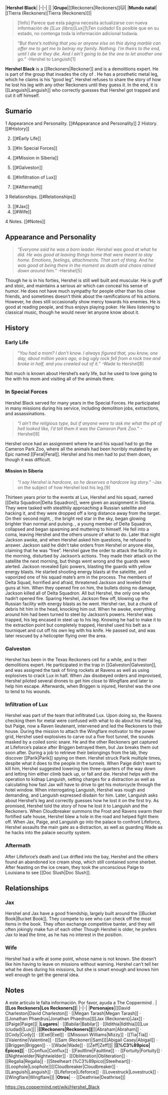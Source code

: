 |**Hershel Black**|
|-|-|
||
|**Grupo**|[[Reckoners\|Reckoners]]🐱︎|
|**Mundo natal**|[[Tierra (Reckoners)\|Tierra (Reckoners)]]|

> [!info] Parece que esta página necesita actualizarse con nueva información de *[[Lux (libro)\|Lux]]*!¡Ten cuidado! Es posible que en su estado, no contenga toda la información adicional todavía.

>“*But there’s nothing that you or anyone else on this dying marble can offer me to get me to betray my family. Nothing. I’m theirs to the end, until I die or they die. And I ain’t going to be the one to let another one go.*”
\-Hershel to Languish[1]


**Hershel Black** is a [[Reckoners\|Reckoner]] and is a demolitions expert. He is part of the group that invades the city of . He has a prosthetic metal leg, which he claims is his “good leg”.
Hershel refuses to share the story of how he lost his leg with any other Reckoners until they guess it. In the end, it is [[Languish\|Languish]] who correctly guesses that Hershel got trapped and cut it off himself.


## Sumario

1 Appearance and Personality. [[#Appearance and Personality]] 
2 History. [[#History]] 

2. [[#Early Life]] 
2. [[#In Special Forces]] 

2. [[#Mission in Siberia]] 


2. [[#Galveston]] 
2. [[#Infiltration of Lux]] 
2. [[#Aftermath]] 


3 Relationships. [[#Relationships]] 

3. [[#Jax]] 
3. [[#Wife]] 


4 Notes. [[#Notes]] 


## Appearance and Personality
>“*Everyone said he was a born leader. Hershel was good at what he did. He was good at leaving things home that were meant to stay home. Emotions, feelings, attachments. That sort of thing. And he was good at being there in the moment as death and chaos rained down around him.*”
\-Hershel[5]


Though he is in his forties, Hershel is still well built and muscular. He is gruff and stoic, and maintains a serious air which can conceal his sense of humor. He does not have much sympathy for people other than his close friends, and sometimes doesn’t think about the ramifications of his actions. However, he does still occasionally show mercy towards his enemies. He is good at reading people, and thus enjoys playing poker. He likes listening to classical music, though he would never let anyone know about it.

## History
### Early Life
>“*You had a mom? I don’t know. I always figured that, you know, one day, about million years ago, a big ugly rock fell from a rock tree and broke in half, and you crawled out of it.*”
\-Wade to Hershel[8]


Not much is known about Hershel’s early life, but he used to love going to the  with his mom and visiting all of the animals there.

### In Special Forces
Hershel Black served for many years in the Special Forces. He participated in many missions during his service, including demolition jobs, extractions, and assassinations.

>“*I ain’t the religious type, but if anyone were to ask me what the pit of hell looked like, I’d tell them it was the Cameron Park Zoo.*”
\-Hershel[8]

Hershel once had an assignment where he and his squad had to go the Cameron Park Zoo, where all the animals had been horribly mutated by an Epic named [[Feral\|Feral]]. Hershel and his men had to put them down, though it was difficult.

#### Mission in Siberia
>“*I say Hershel is hardcore, so he deserves a hardcore leg story.*”
\-Jax on the subject of how Hershel lost his leg.[9]


Thirteen years prior to the events at Lux, Hershel and his squad, named [[Delta Squadron\|Delta Squadron]], were given an assignment in Siberia. They were tasked with stealthily approaching a Russian satellite and hacking it, and they were dropped off a long distance away from the target. On their second night, , the bright red star in the sky, began glowing brighter than normal and pulsing. , a young member of Delta Squadron, collapsed and began spasming and muttering to himself. He fell into a coma, leaving Hershel and the others unsure of what to do. Later that night Jackson awoke, and when Hershel asked him questions, he refused to answer. Jackson said he didn’t take orders from Hershel or anyone else, claiming that he was “free”. Hershel gave the order to attack the facility in the morning, disturbed by Jackson’s actions.
They made their attack on the satellite the next morning, but things went wrong and the guards were alerted. Jackson revealed Epic powers, blasting the guards with yellow energy blasts. He started shooting energy blasts at the satelitte, and vaporized one of his squad mate’s arm in the process. The members of Delta Squad, horrified and afraid, threatened Jackson and leveled their guns at him. When they opened fire on him, the bullets doing no damage, Jackson killed all of Delta Squadron. All but Hershel, the only one who hadn’t opened fire. Sparing Hershel, Jackson flew off, blowing up the Russian facility with energy blasts as he went.
Hershel ran, but a chunk of debris hit him in the head, knocking him out. When he awoke, everything around him had been turned to steel by Jackson’s powers. Hershel was trapped, his leg encased in steel up to his leg. Knowing he had to make it to the extraction point but completely trapped, Hershel used his belt as a tourniquet and cut off his own leg with his knife. He passed out, and was later rescued by a helicopter flying over the area.

### Galveston
Hershel has been in the Texas Reckoners cell for a while, and is their demolitions expert. He participated in the trap in [[Galveston\|Galveston]], and was assigned the task of firing rockets at Ravens as well as using explosives to crack Lux in half. When Jax disobeyed orders and improvised, Hershel piloted several drones to get him close to Wingflare and later to help him escape. Afterwards, when Briggen is injured, Hershel was the one to tend to his wounds.

### Infiltration of Lux
Hershel was part of the team that infiltrated Lux. Upon doing so, the Ravens checking them for metal were confused with what to do about his metal leg, but Paige, now a Raven lieutenant, intervened and led the Reckoners to their house. During the mission to attach the Wingflare motivator to the power grid, Hershel used explosives to carve out a five foot tunnel, the sounds masked by a coiled sonic snare. He and the other Reckoners get captured at Lifeforce’s palace after Briggen betrayed them, but Jax breaks them out soon after. During a job to retrieve their belongings from the lab, they discover [[Parik\|Parik]] spying on them. Hershel struck Parik multiple times, despite what it does to the people in the tunnels. When Paige didn’t want to kill him, Hershel suggested lowering him three-quarters of the way down and letting him either climb back up, or fall and die.
Hershel helps with the operation to kidnap Languish, setting charges for a distraction as well as calculating how fast Jax will have to drive to get his motorcycle through the hotel window. When interrogating Languish, Hershel was rough and demanding, and Languish expressed disdain for him. Later, Languish asks about Hershel’s leg and correctly guesses how he lost it on the first try. As promised, Hershel told the story of how he lost it to Languish and the Reckoners. When Cloudbreaker summons the Frost and Ravens swarm their fortified safe house, Hershel blew a hole in the road and helped fight them off. When Jax, Paige, and Languish go into the palace to confront Lifeforce, Hershel assaults the main gate as a distraction, as well as guarding Wade as he hacks into the palace security system.

### Aftermath
After Lifeforce’s death and Lux drifted into the bay, Hershel and the others found an abandoned ice cream shop, which still contained some sherbet. After feasting on the ice cream, they took the unconscious Paige to Louisiana to see [[Doc Slush\|Doc Slush]].

## Relationships
### Jax
Hershel and Jax have a good friendship, largely built around the [[Bucket Book\|Bucket Book]]. They compete to see who can check off the most items in the book. They often exchange competitive banter, and they will often jokingly make fun of each other  Though Hershel is older, he prefers Jax to lead the time, as he has no interest in the position.

### Wife
Hershel had a wife at some point, whose name is not known. She doesn’t like him having to leave on missions without warning. Hershel can’t tell her what he does during his missions, but she is smart enough and knows him well enough to get the general idea.

## Notes

A este artículo le falta información. Por favor, ayuda a The Coppermind .
|**[[Los Reckoners\|Los Reckoners]]**|
|-|-|
|**Personajes**|[[David Charleston\|David Charleston]] · [[Megan Tarash\|Megan Tarash]] · [[Jonathan Phaedrus\|Jonathan Phaedrus]][[Jax (Reckoners)\|Jax]] · [[Paige\|Paige]]|
|**Lugares**| · [[Babilar\|Babilar]] · [[Ildithia\|Ildithia]][[Lux (ciudad)\|Lux]]|
|**[[Reckoners\|Reckoners]]**|[[Abraham\|Abraham]] · [[Cody\|Cody]] · [[Exel\|Exel]] · [[Missouri Williams\|Mizzy]] · [[Tia\|Tia]] · [[Valentine\|Valentine]] · [[Sam (Reckoner)\|Sam]][[Abigail Casey\|Abigail]] · [[Briggen\|Briggen]] ·  · [[Wade\|Wade]] · [[Zeff\|Zeff]]|
|**[[%C3%89pico\|Épicos]]**| · [[Conflux\|Conflux]] · [[Faultline\|Faultline]] ·  · [[Fortuity\|Fortuity]] · [[Nightwielder\|Nightwielder]] · [[Obliteration\|Obliteration]] · [[Regalia\|Regalia]] · [[Steelheart (%C3%89pico)\|Steelheart]] · [[Loophole\|Loophole]][[Cloudbreaker\|Cloudbreaker]] · [[Languish\|Languish]] · [[Lifeforce\|Lifeforce]] · [[Lovestruck\|Lovestruck]] · [[Wingflare\|Wingflare]]|
|**Otros**| ·  · [[Deathrise\|Deathrise]]|



https://es.coppermind.net/wiki/Hershel_Black
